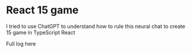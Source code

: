 # React 15 game 

I tried to use ChatGPT to understand how to rule this neural chat to create 15 game in TypeScript React

Full log here